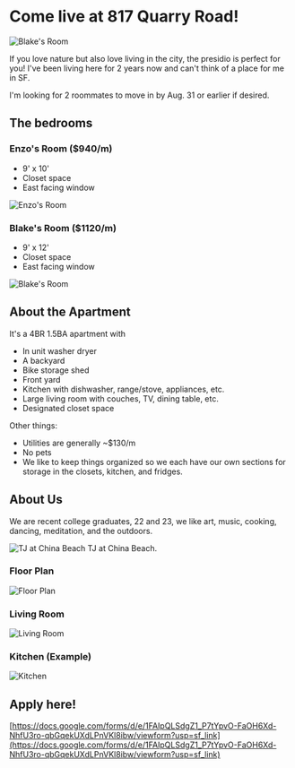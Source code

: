 # Come live at 817 Quarry Road!
<img src="images/presidio-bg.jpg" alt="Blake's Room" title="Blake's Room"> 

If you love nature but also love living in the city, the presidio is perfect for you! I've been living here for 2 years now and can't think of a place for me in SF.

I'm looking for 2 roommates to move in by Aug. 31 or earlier if desired.


## The bedrooms

### Enzo's Room ($940/m)

- 9' x 10'
- Closet space
- East facing window

<p>
<img src="./images/enzos-room1.jpg" alt="Enzo's Room" title="Enzo's Room" /> 
</p>


### Blake's Room ($1120/m)

- 9' x 12'
- Closet space
- East facing window

<img src="images/blake-room2.png" alt="Blake's Room" title="Blake's Room"> 

## About the Apartment

It's a 4BR 1.5BA apartment with 
- In unit washer dryer
- A backyard
- Bike storage shed 
- Front yard
- Kitchen with dishwasher, range/stove, appliances, etc.
- Large living room with couches, TV, dining table, etc.
- Designated closet space

Other things:
- Utilities are generally ~$130/m
- No pets
- We like to keep things organized so we each have our own sections for storage in the closets, kitchen, and fridges.

## About Us
We are recent college graduates, 22 and 23, we like art, music, cooking, dancing, meditation, and the outdoors. 

<img src="images/tj-rock.jpeg" alt="TJ at China Beach" title="TJ at China Beach" /> 
TJ at China Beach. 





### Floor Plan

<img src="images/floor-plan.png" alt="Floor Plan" title="Floor Plan" /> 

### Living Room

<img src="images/living-room1.JPEG" alt="Living Room" title="Living Room" /> 

### Kitchen (Example)

<img src="images/kitchen-example.webp" alt="Kitchen" title="Kitchen" /> 


## Apply here!

[https://docs.google.com/forms/d/e/1FAIpQLSdgZ1_P7tYpvO-FaOH6Xd-NhfU3ro-qbGqekUXdLPnVKl8ibw/viewform?usp=sf_link](https://docs.google.com/forms/d/e/1FAIpQLSdgZ1_P7tYpvO-FaOH6Xd-NhfU3ro-qbGqekUXdLPnVKl8ibw/viewform?usp=sf_link)